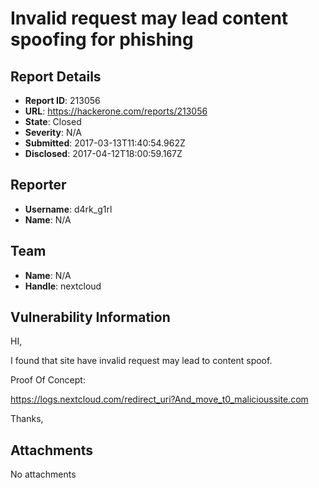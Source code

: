 # Invalid request may lead content spoofing for phishing

## Report Details
- **Report ID**: 213056
- **URL**: https://hackerone.com/reports/213056
- **State**: Closed
- **Severity**: N/A
- **Submitted**: 2017-03-13T11:40:54.962Z
- **Disclosed**: 2017-04-12T18:00:59.167Z

## Reporter
- **Username**: d4rk_g1rl
- **Name**: N/A

## Team
- **Name**: N/A
- **Handle**: nextcloud

## Vulnerability Information
HI,

I found that site have invalid request may lead to content spoof.

Proof Of Concept:

https://logs.nextcloud.com/redirect_uri?And_move_t0_malicioussite.com

Thanks,

## Attachments
No attachments
